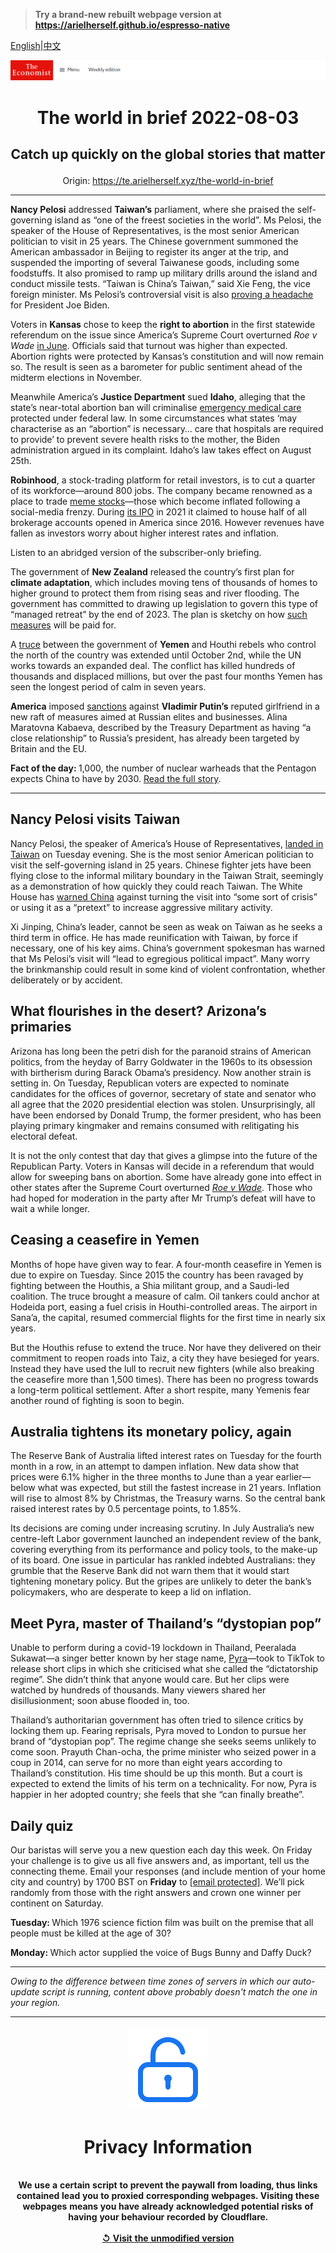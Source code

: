 > **Try a brand-new rebuilt webpage version at https://arielherself.github.io/espresso-native**

[English](https://github.com/arielherself/espresso/blob/main/README.md)|[中文](https://github-com.translate.goog/arielherself/espresso/blob/main/README.md?_x_tr_sl=en&_x_tr_tl=zh-CN&_x_tr_hl=zh-CN&_x_tr_pto=wapp)



![The Economist](menubar.png)

# <p align="center">The world in brief 2022-08-03</p>

## <p align="center">Catch up quickly on the global stories that matter</p>

<p align="center">Origin: <a href="https://te.arielherself.xyz/the-world-in-brief">https://te.arielherself.xyz/the-world-in-brief</a><hr>

<strong>Nancy Pelosi</strong> addressed <strong>Taiwan’s</strong> parliament, where she praised the self-governing island as “one of the freest societies in the world”. Ms Pelosi, the speaker of the House of Representatives, is the most senior American politician to visit in 25 years. The Chinese government summoned the American ambassador in Beijing to register its anger at the trip, and suspended the importing of several Taiwanese goods, including some foodstuffs. It also promised to ramp up military drills around the island and conduct missile tests. “Taiwan is China’s Taiwan,” said Xie Feng, the vice foreign minister. Ms Pelosi’s controversial visit is also [proving a headache](https://te.arielherself.xyz/leaders/2022/08/02/nancy-pelosis-trip-to-taiwan-highlights-americas-incoherent-strategy) for President Joe Biden.

Voters in <strong>Kansas</strong> chose to keep the <strong>right to abortion</strong> in the first statewide referendum on the issue since America’s Supreme Court overturned <em>Roe v Wade</em> [in June](https://te.arielherself.xyz/leaders/2022/06/24/the-supreme-courts-rejection-of-roe-will-hurt-the-poorest-most). Officials said that turnout was higher than expected. Abortion rights were protected by Kansas’s constitution and will now remain so. The result is seen as a barometer for public sentiment ahead of the midterm elections in November. 

Meanwhile America’s <strong>Justice Department</strong> sued <strong>Idaho</strong>, alleging that the state’s near-total abortion ban will criminalise [emergency medical care](https://te.arielherself.xyz/united-states/2022/07/19/americas-already-dreadful-maternal-mortality-rate-looks-set-to-rise) protected under federal law. In some circumstances what states ‘may characterise as an “abortion” is necessary… care that hospitals are required to provide’ to prevent severe health risks to the mother, the Biden administration argued in its complaint. Idaho’s law takes effect on August 25th.

<strong>Robinhood</strong>, a stock-trading platform for retail investors, is to cut a quarter of its workforce—around 800 jobs. The company became renowned as a place to trade [meme stocks](https://te.arielherself.xyz/the-world-ahead/2021/11/08/the-phenomenon-of-meme-stocks-could-be-here-to-stay)—those which become inflated following a social-media frenzy. During [its IPO](https://te.arielherself.xyz/finance-and-economics/2021/07/26/robinhood-takes-its-ipo-to-the-masses) in 2021 it claimed to house half of all brokerage accounts opened in America since 2016. However revenues have fallen as investors worry about higher interest rates and inflation.

Listen to an abridged version of the subscriber-only briefing.

The government of <strong>New Zealand</strong> released the country’s first plan for <strong>climate adaptation</strong>, which includes moving tens of thousands of homes to higher ground to protect them from rising seas and river flooding. The government has committed to drawing up legislation to govern this type of “managed retreat” by the end of 2023. The plan is sketchy on how [such measures](https://te.arielherself.xyz/leaders/2022/03/05/climate-change-must-be-adapted-to-as-well-as-opposed) will be paid for.

A [truce](https://te.arielherself.xyz/middle-east-and-africa/2022/04/16/war-ravaged-yemen-gets-a-truce-and-dumps-a-tired-president) between the government of <strong>Yemen</strong> and Houthi rebels who control the north of the country was extended until October 2nd, while the UN works towards an expanded deal. The conflict has killed hundreds of thousands and displaced millions, but over the past four months Yemen has seen the longest period of calm in seven years.

<strong>America</strong> imposed [sanctions](https://te.arielherself.xyz/international/2022/05/24/anonymous-tipsters-angry-at-russia-help-detect-sanctions-busters) against <strong>Vladimir Putin’s</strong> reputed girlfriend in a new raft of measures aimed at Russian elites and businesses. Alina Maratovna Kabaeva, described by the Treasury Department as having “a close relationship” to Russia’s president, has already been targeted by Britain and the EU. 

<strong>Fact of the day: </strong>1,000, the number of nuclear warheads that the Pentagon expects China to have by 2030. [Read the full story](https://te.arielherself.xyz/united-states/2022/07/31/will-the-ukraine-war-ring-the-knell-for-nuclear-arms-control).

----------

## Nancy Pelosi visits Taiwan

Nancy Pelosi, the speaker of America’s House of Representatives, [landed in Taiwan](https://te.arielherself.xyz/leaders/2022/08/02/nancy-pelosis-trip-to-taiwan-highlights-americas-incoherent-strategy) on Tuesday evening. She is the most senior American politician to visit the self-governing island in 25 years. Chinese fighter jets have been flying close to the informal military boundary in the Taiwan Strait, seemingly as a demonstration of how quickly they could reach Taiwan. The White House has [warned China](https://te.arielherself.xyz/china/2022/07/21/talk-of-nancy-pelosi-visiting-taiwan-angers-china) against turning the visit into “some sort of crisis” or using it as a “pretext” to increase aggressive military activity.

Xi Jinping, China’s leader, cannot be seen as weak on Taiwan as he seeks a third term in office. He has made reunification with Taiwan, by force if necessary, one of his key aims. China’s government spokesman has warned that Ms Pelosi’s visit will “lead to egregious political impact”. Many worry the brinkmanship could result in some kind of violent confrontation, whether deliberately or by accident.

## What flourishes in the desert? Arizona’s primaries

Arizona has long been the petri dish for the paranoid strains of American politics, from the heyday of Barry Goldwater in the 1960s to its obsession with birtherism during Barack Obama’s presidency. Now another strain is setting in. On Tuesday, Republican voters are expected to nominate candidates for the offices of governor, secretary of state and senator who all agree that the 2020 presidential election was stolen. Unsurprisingly, all have been endorsed by Donald Trump, the former president, who has been playing primary kingmaker and remains consumed with relitigating his electoral defeat.

It is not the only contest that day that gives a glimpse into the future of the Republican Party. Voters in Kansas will decide in a referendum that would allow for sweeping bans on abortion. Some have already gone into effect in other states after the Supreme Court overturned [<em>Roe v Wade</em>](https://te.arielherself.xyz/united-states/2022/06/26/the-fallout-from-overturning-roe). Those who had hoped for moderation in the party after Mr Trump’s defeat will have to wait a while longer.

## Ceasing a ceasefire in Yemen

Months of hope have given way to fear. A four-month ceasefire in Yemen is due to expire on Tuesday. Since 2015 the country has been ravaged by fighting between the Houthis, a Shia militant group, and a Saudi-led coalition. The truce brought a measure of calm. Oil tankers could anchor at Hodeida port, easing a fuel crisis in Houthi-controlled areas. The airport in Sana’a, the capital, resumed commercial flights for the first time in nearly six years.

But the Houthis refuse to extend the truce. Nor have they delivered on their commitment to reopen roads into Taiz, a city they have besieged for years. Instead they have used the lull to recruit new fighters (while also breaking the ceasefire more than 1,500 times). There has been no progress towards a long-term political settlement. After a short respite, many Yemenis fear another round of fighting is soon to begin.

## Australia tightens its monetary policy, again

The Reserve Bank of Australia lifted interest rates on Tuesday for the fourth month in a row, in an attempt to dampen inflation. New data show that prices were 6.1% higher in the three months to June than a year earlier—below what was expected, but still the fastest increase in 21 years. Inflation will rise to almost 8% by Christmas, the Treasury warns. So the central bank raised interest rates by 0.5 percentage points, to 1.85%.

Its decisions are coming under increasing scrutiny. In July Australia’s new centre-left Labor government launched an independent review of the bank, covering everything from its performance and policy tools, to the make-up of its board. One issue in particular has rankled indebted Australians: they grumble that the Reserve Bank did not warn them that it would start tightening monetary policy. But the gripes are unlikely to deter the bank’s policymakers, who are desperate to keep a lid on inflation.

## Meet Pyra, master of Thailand’s “dystopian pop”

Unable to perform during a covid-19 lockdown in Thailand, Peeralada Sukawat—a singer better known by her stage name, [Pyra](https://te.arielherself.xyz/culture/2022/07/28/a-thai-pop-star-uses-her-music-to-critique-her-homeland)—took to TikTok to release short clips in which she criticised what she called the “dictatorship regime”. She didn’t think that anyone would care. But her clips were watched by hundreds of thousands. Many viewers shared her disillusionment; soon abuse flooded in, too. 

Thailand’s authoritarian government has often tried to silence critics by locking them up. Fearing reprisals, Pyra moved to London to pursue her brand of “dystopian pop”. The regime change she seeks seems unlikely to come soon. Prayuth Chan-ocha, the prime minister who seized power in a coup in 2014, can serve for no more than eight years according to Thailand’s constitution. His time should be up this month. But a court is expected to extend the limits of his term on a technicality. For now, Pyra is happier in her adopted country; she feels that she “can finally breathe”.

## Daily quiz

Our baristas will serve you a new question each day this week. On Friday your challenge is to give us all five answers and, as important, tell us the connecting theme. Email your responses (and include mention of your home city and country) by 1700 BST on <strong>Friday</strong> to [<span class="__cf_email__" data-cfemail="500125392a152320223523233f1035333f3e3f3d3923247e333f3d">[email&#160;protected]</span>](https://mail.google.com/mail/?view=cm&amp;fs=1&amp;tf=1&amp;to=QuizEspresso@te.arielherself.xyz). We’ll pick randomly from those with the right answers and crown one winner per continent on Saturday.

<strong>Tuesday: </strong>Which 1976 science fiction film was built on the premise that all people must be killed at the age of 30?

<strong>Monday: </strong>Which actor supplied the voice of Bugs Bunny and Daffy Duck?

----------

*Owing to the difference between time zones of servers in which our auto-update script is running, content above probably doesn't match the one in your region.*

|<br><div align="center"><img src="unlock.png" /><h1>Privacy Information</h1></div></br>We use a certain script to prevent the paywall from loading, thus links contained lead you to proxied corresponding webpages. Visiting these webpages means you have already acknowledged potential risks of having your behaviour recorded by Cloudflare.<br><br>[&#x21BA; Visit the unmodified version](README.raw.md)<br><br>|
|-----|

